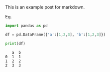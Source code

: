 This is an example post for markdown.

Eg.


```python
import pandas as pd

df = pd.DataFrame({'a':[1,2,3], 'b':[1,2,3]})

print(df)
```

       a  b
    0  1  1
    1  2  2
    2  3  3

